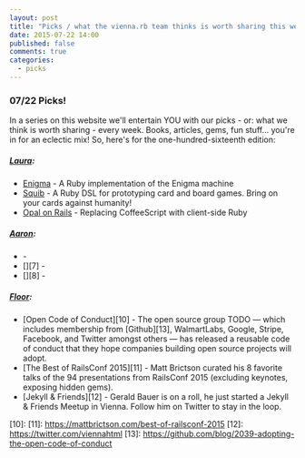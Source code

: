```yaml
---
layout: post
title: "Picks / what the vienna.rb team thinks is worth sharing this week"
date: 2015-07-22 14:00
published: false
comments: true
categories:
  - picks
---
```


### 07/22 Picks!

In a series on this website we'll entertain YOU with our picks - or: what we think is worth sharing - every week.
Books, articles, gems, fun stuff... you're in for an eclectic mix! So, here's for the one-hundred-sixteenth edition:

##### [Laura][1]:
- [Enigma][2] - A Ruby implementation of the Enigma machine
- [Squib][3] - A Ruby DSL for prototyping card and board games. Bring on your cards against humanity!
- [Opal on Rails][4] - Replacing CoffeeScript with client-side Ruby

##### [Aaron][5]:
- [][6] -
- [][7] -
- [][8] -


##### [Floor][9]:
- [Open Code of Conduct][10] - The open source group TODO — which includes membership from [Github][13], WalmartLabs, Google, Stripe, Facebook, and Twitter amongst others — has released a reusable code of conduct that they hope companies building open source projects will adopt.
- [The Best of RailsConf 2015][11] - Matt Brictson curated his 8 favorite talks of the 94 presentations from RailsConf 2015 (excluding keynotes, exposing hidden gems).
- [Jekyll & Friends][12] - Gerald Bauer is on a roll, he just started a Jekyll & Friends Meetup in Vienna. Follow him on Twitter to stay in the loop.


[1]: http://www.twitter.com/alicetragedy
[2]: https://github.com/otagi/enigma
[3]: http://andymeneely.github.io/squib/
[4]: http://blog.elpassion.com/opal-on-rails-coffeescript-ruby
[5]: http://www.twitter.com/mraaroncruz
[6]:
[7]:
[9]: http://www.twitter.com/floordrees
[10]:
[11]: https://mattbrictson.com/best-of-railsconf-2015
[12]: https://twitter.com/viennahtml
[13]: https://github.com/blog/2039-adopting-the-open-code-of-conduct
